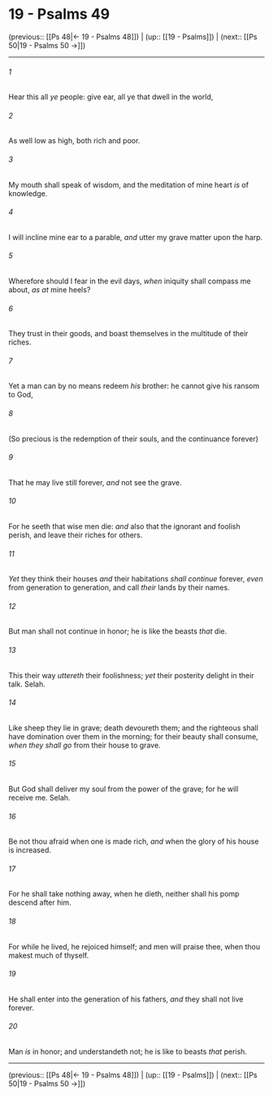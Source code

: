 # 19 - Psalms 49

(previous:: [[Ps 48|← 19 - Psalms 48]]) | (up:: [[19 - Psalms]]) | (next:: [[Ps 50|19 - Psalms 50 →]])

***


###### 1 
Hear this all _ye_ people: give ear, all ye that dwell in the world, 

###### 2 
As well low as high, both rich and poor. 

###### 3 
My mouth shall speak of wisdom, and the meditation of mine heart _is_ of knowledge. 

###### 4 
I will incline mine ear to a parable, _and_ utter my grave matter upon the harp. 

###### 5 
Wherefore should I fear in the evil days, _when_ iniquity shall compass me about, _as at_ mine heels? 

###### 6 
They trust in their goods, and boast themselves in the multitude of their riches. 

###### 7 
Yet a man can by no means redeem _his_ brother: he cannot give his ransom to God, 

###### 8 
(So precious is the redemption of their souls, and the continuance forever) 

###### 9 
That he may live still forever, _and_ not see the grave. 

###### 10 
For he seeth that wise men die: _and_ also that the ignorant and foolish perish, and leave their riches for others. 

###### 11 
_Yet_ they think their houses _and_ their habitations _shall continue_ forever, _even_ from generation to generation, and call _their_ lands by their names. 

###### 12 
But man shall not continue in honor; he is like the beasts _that_ die. 

###### 13 
This their way _uttereth_ their foolishness; _yet_ their posterity delight in their talk. Selah. 

###### 14 
Like sheep they lie in grave; death devoureth them; and the righteous shall have domination over them in the morning; for their beauty shall consume, _when they shall go_ from their house to grave. 

###### 15 
But God shall deliver my soul from the power of the grave; for he will receive me. Selah. 

###### 16 
Be not thou afraid when one is made rich, _and_ when the glory of his house is increased. 

###### 17 
For he shall take nothing away, when he dieth, neither shall his pomp descend after him. 

###### 18 
For while he lived, he rejoiced himself; and men will praise thee, when thou makest much of thyself. 

###### 19 
He shall enter into the generation of his fathers, _and_ they shall not live forever. 

###### 20 
Man _is_ in honor; and understandeth not; he is like to beasts _that_ perish.

***

(previous:: [[Ps 48|← 19 - Psalms 48]]) | (up:: [[19 - Psalms]]) | (next:: [[Ps 50|19 - Psalms 50 →]])
